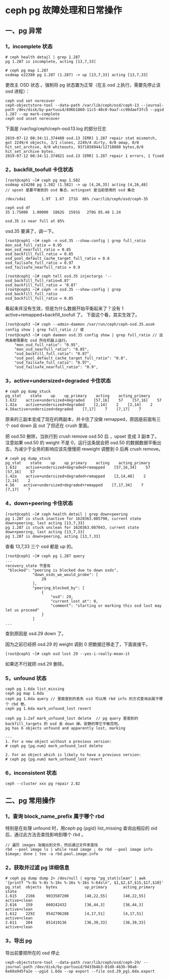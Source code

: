 # ceph pg 故障处理和日常操作

## 一、pg 异常

### 1，incomplete 状态
```
# ceph health detail | grep 1.287
pg 1.287 is incomplete, acting [13,7,33]

# ceph pg map 1.287 
osdmap e22380 pg 1.287 (1.287) -> up [13,7,33] acting [13,7,33]
```

更改主 OSD 状态 。强制将 pg 状态置为正常（在主 osd 上执行，需要先停止该 osd 进程）：
```
ceph osd set norecover
ceph-objectstore-tool --data-path /var/lib/ceph/osd/ceph-13 --journal-path /dev/disk/by-partuuid/896b1860-11c5-48c0-9aa7-cc98daef3fc5 --pgid 1.287 --op mark-complete
ceph osd unset norecover
```

下面是 /var/log/ceph/ceph-osd.13.log 的部分日志
```
2019-07-12 08:34:11.374480 osd.13 [ERR] 1.287 repair stat mismatch, got 2249/4 objects, 3/1 clones, 2249/4 dirty, 0/0 omap, 0/0 hit_set_archive, 0/0 whiteouts, 9371858944/12718080 bytes,0/0 hit_set_archive bytes.
2019-07-12 08:34:11.374821 osd.13 [ERR] 1.287 repair 1 errors, 1 fixed
```

### 2，backfill_toofull 卡住状态
```
[root@ceph1 ~]# ceph pg map 1.582
osdmap e24286 pg 1.582 (1.582) -> up [4,26,35] acting [4,26,48]   
// upset 是要平衡到的 osd 集合，actingset 是当前使用的 osd 集合

/dev/sda1       1.9T  1.6T  271G  86% /var/lib/ceph/osd/ceph-35

ceph osd df
35 1.75000  1.00000  1862G  1591G   270G 85.48 1.24 

osd.35 is near full at 85% 
```

osd.35 要满了，调一下。
```
[root@ceph1 ~]# ceph -n osd.35 --show-config | grep full_ratio
mon_osd_full_ratio = 0.95
mon_osd_nearfull_ratio = 0.85
osd_backfill_full_ratio = 0.85
osd_pool_default_cache_target_full_ratio = 0.8
osd_failsafe_full_ratio = 0.97
osd_failsafe_nearfull_ratio = 0.9

[root@ceph1 ~]# ceph tell osd.35 injectargs '--osd_backfill_full_ratio=0.87'
osd_backfill_full_ratio = '0.87' 
[root@ceph1 ~]# ceph -n osd.35 --show-config | grep osd_backfill_full_ratio
osd_backfill_full_ratio = 0.85
```

看起来并没有生效，但是为什么数据开始平衡起来了？没有 1 active+remapped+backfill_toofull 了。
下面这个看，其实生效了。
```
[root@ceph3 ~]# ceph --admin-daemon /var/run/ceph/ceph-osd.35.asok config show | grep full_ratio // 或
[root@ceph3 ~]# ceph daemon osd.35 config show | grep full_ratio // 这两条都需要在 osd 所在机器上运行。
    "mon_osd_full_ratio": "0.95",
    "mon_osd_nearfull_ratio": "0.85",
    "osd_backfill_full_ratio": "0.87",
    "osd_pool_default_cache_target_full_ratio": "0.8",
    "osd_failsafe_full_ratio": "0.97",
    "osd_failsafe_nearfull_ratio": "0.9",
```

### 3，active+undersized+degraded 卡住状态
```
# ceph pg dump_stuck 
pg_stat    state    up    up_primary    acting    acting_primary
1.632    active+undersized+degraded    [57,16]    57    [57,16]    57
1.42a    active+undersized+degraded    [2,14]    2    [2,14]    2
4.56active+undersized+degraded    [7,17]    7    [7,17]    7
```

原来的三副本变成了现在的两副本，并卡住了没做 remapped，原因是前面有三个 osd down 且 out 了但还在 crush 里面。

把 osd.50 删除，当执行到 crush remove osd.50 后 ，upset 变成 3 副本了。 注意如果 osd.50 的 weight 不是 0，运行这条就会把 osd.50 的数据数据平衡出去，为减少于业务的影响应该先慢慢把 reweight 调整到 0 后再 crush remove。
```
# ceph pg dump_stuck 
pg_stat    state    up    up_primary    acting    acting_primary
1.632    active+undersized+degraded+remapped    [57,16,34]    57    [57,16]    57
1.42a    active+undersized+degraded+remapped    [2,14,48]    2    [2,14]    2
4.56    active+undersized+degraded+remapped    [7,17,34]    7    [7,17]    7
```

### 4，down+peering 卡住状态
```
[root@ceph1 ~]# ceph health detail | grep down+peering
pg 1.287 is stuck inactive for 1620363.085798, current state down+peering, last acting [13,7,33]
pg 1.287 is stuck unclean for 1620363.087043, current state down+peering, last acting [13,7,33]
pg 1.287 is down+peering, acting [13,7,33]
```

查看 13,7,33 三个 osd 都是 up 的。
```
[root@ceph1 ~]# ceph pg 1.287 query
...
recovery_state 节里有
 "blocked": "peering is blocked due to down osds",
            "down_osds_we_would_probe": [
                29
            ],
            "peering_blocked_by": [
                {
                    "osd": 29,
                    "current_lost_at": 0,
                    "comment": "starting or marking this osd lost may let us proceed" 
                }
            ]
...
```

查到原因是 osd.29 down 了。

因为之前已经把 osd.29 的 weight 调到 0 把数据迁移走了，下面直接干。
```
[root@ceph1 ~]# ceph osd lost 29 --yes-i-really-mean-it
```
如果还不行就把 osd.29 删除。


### 5，unfound 状态
```
ceph pg 1.6da list_missing
ceph pg map 1.6da
ceph pg 1.6da query // 里面查到的丢失 oid 可以用 rbd info 的方式查询出属于哪个 rbd 卷。
ceph pg 1.6da mark_unfound_lost revert
```

```
ceph pg 1.2af mark_unfound_lost delete  // pg query 里查到的 backfill_targets 的 osd 会 down 掉。安静的等它平衡完吧。
pg has 6 objects unfound and apparently lost, marking

---
1. For a new object without a previous version:
# ceph pg {pg.num} mark_unfound_lost delete

2. For an object which is likely to have a previous version:
# ceph pg {pg.num} mark_unfound_lost revert
```

### 6，inconsistent 状态
```
ceph --cluster xxx pg repair 2.82
```

## 二、pg 常用操作

### 1，查询 block_name_prefix 属于哪个 rbd

特别是在处理 unfound 时，用ceph pg {pgid} list_missing 查询出相应的 oid 后，通过此方法去查找影响到哪个 rbd 。
```
// 遍历 images 沲输出到文件，然后通过文件来查找
rbd --pool image ls | while read image ; do rbd --pool image info $image; done | tee -a rbd.pool.image.info
```

### 2，获取并过滤 pg 详细信息
```
# ceph pg dump dump 2> /dev/null | egrep "pg_stat|clean" | awk '{printf "%-8s %-8s %-16s %-16s %-16s %-64s\n", $1,$2,$7,$15,$17,$10}'
pg_stat  objects  bytes            up_primary       acting_primary   state  
1.615    2166     9033587200       [48,22,55]       [48,22,55]       active+clean 
2.616    159      660242432        [36,44,3]        [36,44,3]        active+clean
1.612    2292     9542796288       [4,17,51]        [4,17,51]        active+clean
2.611    204      851419136        [36,39,33]       [36,39,33]       active+clean 
```

### 3，导出 pg

导出前要把所在的 osd 停止
```
ceph-objectstore-tool --data-path /var/lib/ceph/osd/ceph-29/ --journal-path /dev/disk/by-partuuid/9433b4b3-01d0-4b3b-90a8-6e60a945fa2e --pgid 1.6da --op export --file osd.29_pg1.6da.export
```
